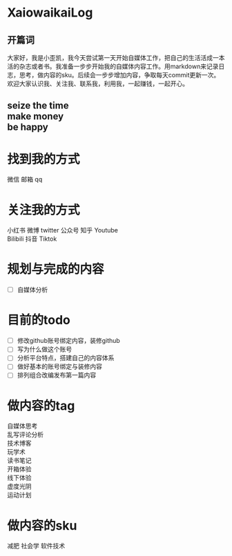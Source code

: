 # XaiowaikaiLog
## 开篇词

大家好，我是小歪凯，我今天尝试第一天开始自媒体工作，把自己的生活活成一本活的杂志或者书。我准备一步步开始我的自媒体内容工作。用markdown来记录日志，思考，做内容的sku。后续会一步步增加内容，争取每天commit更新一次。欢迎大家认识我、关注我、联系我，利用我，一起赚钱，一起开心。

seize the time  
make money  
be happy
---

# 找到我的方式
微信
邮箱
qq

# 关注我的方式
小红书
微博
twitter
公众号
知乎
Youtube  
Bilibili
抖音
Tiktok

# 规划与完成的内容
- [ ] 自媒体分析  

# 目前的todo
- [ ] 修改github账号绑定内容，装修github  
- [ ] 写为什么做这个账号  
- [ ] 分析平台特点，搭建自己的内容体系  
- [ ] 做好基本的账号绑定与装修内容  
- [ ] 排列组合改编发布第一篇内容

# 做内容的tag
自媒体思考  
乱写评论分析  
技术博客  
玩学术  
读书笔记  
开箱体验  
线下体验  
虚度光阴  
运动计划

# 做内容的sku
减肥
社会学
软件技术  





